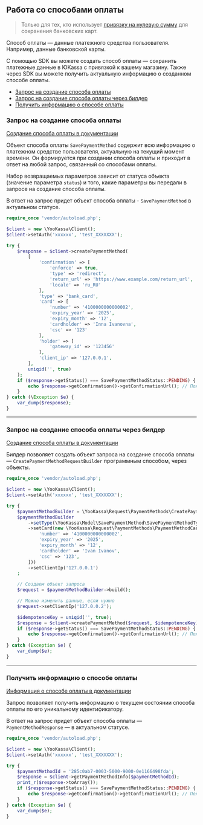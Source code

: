 ## Работа со способами оплаты

> Только для тех, кто использует [привязку на нулевую сумму](https://yookassa.ru/developers/payment-acceptance/scenario-extensions/recurring-payments/save-payment-method/save-without-payment) для сохранения банковских карт.

Способ оплаты — данные платежного средства пользователя. Например, данные банковской карты.

С помощью SDK вы можете создать способ оплаты — сохранить платежные данные в ЮKassa с привязкой к вашему магазину. Также через SDK вы можете получить актуальную информацию о созданном способе оплаты.

* [Запрос на создание способа оплаты](#Запрос-на-создание-способа-оплаты)
* [Запрос на создание способа оплаты через билдер](#Запрос-на-создание-способа-оплаты-через-билдер)
* [Получить информацию о способе оплаты](#Получить-информацию-о-способе-оплаты)

### Запрос на создание способа оплаты <a name="Запрос-на-создание-способа-оплаты"></a>

[Создание способа оплаты в документации](https://yookassa.ru/developers/api#create_payment_method)

Объект способа оплаты `SavePaymentMethod` содержит всю информацию о платежном средстве пользователя, актуальную на текущий момент времени. Он формируется при создании способа оплаты и приходит в ответ на любой запрос, связанный со способами оплаты.

Набор возвращаемых параметров зависит от статуса объекта (значение параметра `status`) и того, какие параметры вы передали в запросе на создание способа оплаты.

В ответ на запрос придет объект способа оплаты - `SavePaymentMethod` в актуальном статусе.

```php
require_once 'vendor/autoload.php';

$client = new \YooKassa\Client();
$client->setAuth('xxxxxx', 'test_XXXXXXX');

try {
    $response = $client->createPaymentMethod(
        [
            'confirmation' => [
                'enforce' => true,
                'type' => 'redirect',
                'return_url' => 'https://www.example.com/return_url',
                'locale' => 'ru_RU'
            ],
            'type' => 'bank_card',
            'card' => [
                'number' => '4100000000000002',
                'expiry_year' => '2025',
                'expiry_month' => '12',
                'cardholder' => 'Inna Ivanovna',
                'csc' => '123'
            ],
            'holder' => [
                'gateway_id' => '123456'
            ],
            'client_ip' => '127.0.0.1',
        ],
        uniqid('', true)
    );
    if ($response->getStatus() === SavePaymentMethodStatus::PENDING) {
        echo $response->getConfirmation()->getConfirmationUrl(); // Получаем ссылку на URL, на который необходимо перенаправить пользователя для подтверждения привязки
    }
} catch (\Exception $e) {
    var_dump($response);
}
```
---

### Запрос на создание способа оплаты через билдер <a name="Запрос-на-создание-способа-оплаты-через-билдер"></a>

[Создание способа оплаты в документации](https://yookassa.ru/developers/api#create_payment_method)

Билдер позволяет создать объект запроса на создание способа оплаты — `CreatePaymentMethodRequestBuilder` программным способом, через объекты.

```php
require_once 'vendor/autoload.php';

$client = new \YooKassa\Client();
$client->setAuth('xxxxxx', 'test_XXXXXXX');

try {
    $paymentMethodBuilder = \YooKassa\Request\PaymentMethods\CreatePaymentMethodRequest::builder();
    $paymentMethodBuilder
        ->setType(\YooKassa\Model\SavePaymentMethod\SavePaymentMethodType::BANK_CARD)
        ->setCard(new \YooKassa\Request\PaymentMethods\PaymentMethodCard([
            'number' => '4100000000000002',
            'expiry_year' => '2025',
            'expiry_month' => '12',
            'cardholder' => 'Ivan Ivanov',
            'csc' => '123',
        ]))
        ->setClientIp('127.0.0.1')
    ;

    // Создаем объект запроса
    $request = $paymentMethodBuilder->build();

    // Можно изменить данные, если нужно
    $request->setClientIp('127.0.0.2');

    $idempotenceKey = uniqid('', true);
    $response = $client->createPaymentMethod($request, $idempotenceKey);
    if ($response->getStatus() === SavePaymentMethodStatus::PENDING) {
        echo $response->getConfirmation()->getConfirmationUrl(); // Получаем ссылку на URL, на который необходимо перенаправить пользователя для подтверждения привязки
    }
} catch (Exception $e) {
    var_dump($e);
}
```
---

### Получить информацию о способе оплаты <a name="Получить-информацию-о-способе-оплаты"></a>

[Информация о способе оплаты в документации](https://yookassa.ru/developers/api#get_payment_method)

Запрос позволяет получить информацию о текущем состоянии способа оплаты по его уникальному идентификатору.

В ответ на запрос придет объект способа оплаты — `PaymentMethodResponse` — в актуальном статусе.

```php
require_once 'vendor/autoload.php';

$client = new \YooKassa\Client();
$client->setAuth('xxxxxx', 'test_XXXXXXX');

try {
    $paymentMethodId = '285c0ab7-0003-5000-9000-0e1166498fda';
    $response = $client->getPaymentMethodInfo($paymentMethodId);
    print_r($response->toArray());
    if ($response->getStatus() === SavePaymentMethodStatus::PENDING) {
        echo $response->getConfirmation()->getConfirmationUrl(); // Получаем ссылку на URL, на который необходимо перенаправить пользователя для подтверждения привязки
    }
} catch (Exception $e) {
    var_dump($e);
}
```
